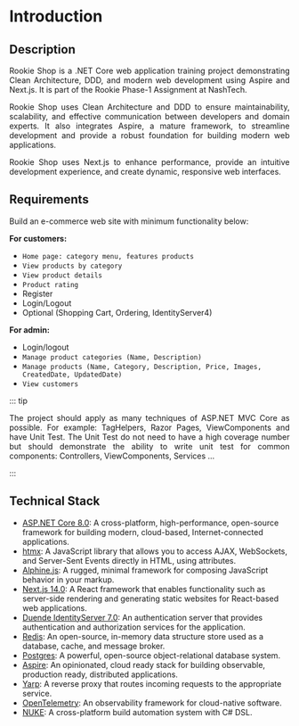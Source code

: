 # Introduction

## Description

<p align="justify">
Rookie Shop is a .NET Core web application training project demonstrating Clean Architecture, DDD, and modern web development using Aspire and Next.js. It is part of the Rookie Phase-1 Assignment at NashTech.
</p>

<p align="justify">
Rookie Shop uses Clean Architecture and DDD to ensure maintainability, scalability, and effective communication between developers and domain experts. It also integrates Aspire, a mature framework, to streamline development and provide a robust foundation for building modern web applications.
</p>

<p align="justify">
Rookie Shop uses Next.js to enhance performance, provide an intuitive development experience, and create dynamic, responsive web interfaces.
</p>

## Requirements

Build an e-commerce web site with minimum functionality below:

**For customers:**

- `Home page: category menu, features products`
- `View products by category`
- `View product details`
- `Product rating`
- Register
- Login/Logout
- Optional (Shopping Cart, Ordering, IdentityServer4)

**For admin:**

- Login/logout
- `Manage product categories (Name, Description)`
- `Manage products (Name, Category, Description, Price, Images, CreatedDate, UpdatedDate)`
- `View customers`

::: tip

<p align="justify">
The project should apply as many techniques of ASP.NET MVC Core as possible. For example: TagHelpers, Razor Pages, ViewComponents and have Unit Test. The Unit Test do not need to have a high coverage number but should demonstrate the ability to write unit test for common components: Controllers, ViewComponents, Services …
</p>

:::

## Technical Stack

- [ASP.NET Core 8.0](https://docs.microsoft.com/en-us/aspnet/core/?view=aspnetcore-8.0): A cross-platform, high-performance, open-source framework for building modern, cloud-based, Internet-connected applications.
- [htmx](https://htmx.org/): A JavaScript library that allows you to access AJAX, WebSockets, and Server-Sent Events directly in HTML, using attributes.
- [Alphine.js](https://alpinejs.dev/): A rugged, minimal framework for composing JavaScript behavior in your markup.
- [Next.js 14.0](https://nextjs.org/): A React framework that enables functionality such as server-side rendering and generating static websites for React-based web applications.
- [Duende IdentityServer 7.0](https://duendesoftware.com/products/identityserver): An authentication server that provides authentication and authorization services for the application.
- [Redis](https://redis.io/): An open-source, in-memory data structure store used as a database, cache, and message broker.
- [Postgres](https://www.postgresql.org/): A powerful, open-source object-relational database system.
- [Aspire](https://learn.microsoft.com/dotnet/aspire): An opinionated, cloud ready stack for building observable, production ready, distributed applications.
- [Yarp](https://microsoft.github.io/reverse-proxy/): A reverse proxy that routes incoming requests to the appropriate service.
- [OpenTelemetry](https://opentelemetry.io/): An observability framework for cloud-native software.
- [NUKE](https://nuke.build/): A cross-platform build automation system with C# DSL.
